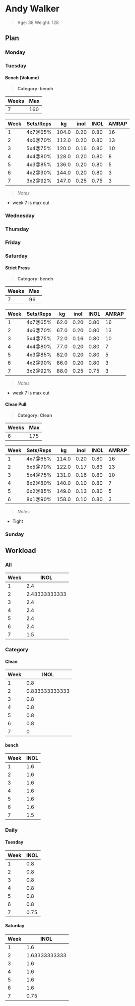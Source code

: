 # Andy Walker
>Age: 38 Weight: 128
 
## Plan
### Monday
  
### Tuesday
  
#### Bench (Volume)
>__Category: bench__
 
Weeks | Max
------|----
7     | 160
  
Week | Sets/Reps | kg    | inol | INOL | AMRAP
-----|-----------|-------|------|------|------
1    | 4x7@65%   | 104.0 | 0.20 | 0.80 | 16   
2    | 4x6@70%   | 112.0 | 0.20 | 0.80 | 13   
3    | 5x4@75%   | 120.0 | 0.16 | 0.80 | 10   
4    | 4x4@80%   | 128.0 | 0.20 | 0.80 | 8    
5    | 4x3@85%   | 136.0 | 0.20 | 0.80 | 5    
6    | 4x2@90%   | 144.0 | 0.20 | 0.80 | 3    
7    | 3x2@92%   | 147.0 | 0.25 | 0.75 | 3    
>_Notes_
 
+ week 7 is max out  
### Wednesday
  
### Thursday
  
### Friday
  
### Saturday
  
#### Strict Press
>__Category: bench__
 
Weeks | Max
------|----
7     | 96 
  
Week | Sets/Reps | kg   | inol | INOL | AMRAP
-----|-----------|------|------|------|------
1    | 4x7@65%   | 62.0 | 0.20 | 0.80 | 16   
2    | 4x6@70%   | 67.0 | 0.20 | 0.80 | 13   
3    | 5x4@75%   | 72.0 | 0.16 | 0.80 | 10   
4    | 4x4@80%   | 77.0 | 0.20 | 0.80 | 7    
5    | 4x3@85%   | 82.0 | 0.20 | 0.80 | 5    
6    | 4x2@90%   | 86.0 | 0.20 | 0.80 | 3    
7    | 3x2@92%   | 88.0 | 0.25 | 0.75 | 3    
>_Notes_
 
+ week 7 is max out  
#### Clean Pull
>__Category: Clean__
 
Weeks | Max
------|----
6     | 175
  
Week | Sets/Reps | kg    | inol | INOL | AMRAP
-----|-----------|-------|------|------|------
1    | 4x7@65%   | 114.0 | 0.20 | 0.80 | 16   
2    | 5x5@70%   | 122.0 | 0.17 | 0.83 | 13   
3    | 5x4@75%   | 131.0 | 0.16 | 0.80 | 10   
4    | 8x2@80%   | 140.0 | 0.10 | 0.80 | 7    
5    | 6x2@85%   | 149.0 | 0.13 | 0.80 | 5    
6    | 8x1@90%   | 158.0 | 0.10 | 0.80 | 3    
>_Notes_
 
+ Tight  
### Sunday
  
## Workload
### All
Week | INOL         
-----|--------------
1    | 2.4          
2    | 2.43333333333
3    | 2.4          
4    | 2.4          
5    | 2.4          
6    | 2.4          
7    | 1.5          
  
### Category
#### Clean
Week | INOL          
-----|---------------
1    | 0.8           
2    | 0.833333333333
3    | 0.8           
4    | 0.8           
5    | 0.8           
6    | 0.8           
7    | 0             
  
#### bench
Week | INOL
-----|-----
1    | 1.6 
2    | 1.6 
3    | 1.6 
4    | 1.6 
5    | 1.6 
6    | 1.6 
7    | 1.5 
  
### Daily
#### Tuesday
Week | INOL
-----|-----
1    | 0.8 
2    | 0.8 
3    | 0.8 
4    | 0.8 
5    | 0.8 
6    | 0.8 
7    | 0.75
  
#### Saturday
Week | INOL         
-----|--------------
1    | 1.6          
2    | 1.63333333333
3    | 1.6          
4    | 1.6          
5    | 1.6          
6    | 1.6          
7    | 0.75         
  
